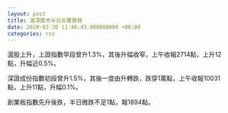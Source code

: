 ```yaml
---
layout: post
title: 滬深股市半日反覆靠穩
date: 2020-03-20 11:46:43.000000000 +08:00
categories: rss
---
```


滬股上升，上證指數早段曾升1.3%，其後升幅收窄，上午收報2714點，上升12點，升幅近0.5%。

深證成份指數初段曾升1.5%，其後一度由升轉跌，跌穿1萬點，上午收報10031點，上升11點，升幅0.1%。

創業板指數先升後跌，半日微跌不足1點，報1894點。
